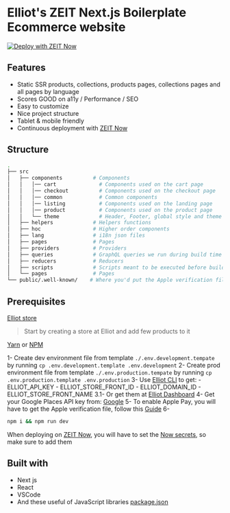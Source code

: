 # Elliot's ZEIT Next.js Boilerplate Ecommerce website

[![Deploy with ZEIT Now](https://zeit.co/button)](https://zeit.co/new/project?template=https://github.com/helloiamelliot/zeit-checkout-boilerplate)

## Features

- Static SSR products, collections, products pages, collections pages and all pages by language
- Scores GOOD on a11y / Performance / SEO
- Easy to customize
- Nice project structure
- Tablet & mobile friendly
- Continuous deployment with [ZEIT Now](https://zeit.co)

## Structure

```bash
.
├── src
│   ├── components          # Components
│   │   │── cart              # Components used on the cart page
│   │   │── checkout          # Components used on the checkout page
│   │   │── common            # Common components
│   │   │── listing           # Components used on the landing page
│   │   │── product           # Components used on the product page
│   │   └── theme             # Header, Footer, global style and theme config
│   ├── helpers             # Helpers functions
│   ├── hoc                 # Higher order components
│   ├── lang                # i18n json files
│   ├── pages               # Pages
│   ├── providers           # Providers
│   ├── queries             # GraphQL queries we run during build time
│   ├── reducers            # Reducers
│   ├── scripts             # Scripts meant to be executed before building the website
│   └── pages               # Pages
└── public/.well-known/    # Where you'd put the Apple verification file
```

## Prerequisites

[Elliot store](https://admin-dev.elliot.store/)

> Start by creating a store at Elliot and add few products to it

[Yarn](https://yarnpkg.com/en/) or [NPM](https://nodejs.org/)

1- Create dev environment file from template `./.env.development.tempate` by running `cp .env.development.template .env.development`
2- Create prod environment file from template `./.env.production.tempate` by running `cp .env.production.template .env.production`
3- Use [Elliot CLI](https://github.com/helloiamelliot/elliot-cli) to get: - ELLIOT_API_KEY - ELLIOT_STORE_FRONT_ID - ELLIOT_DOMAIN_ID - ELLIOT_STORE_FRONT_NAME
3.1- Or get them at [Elliot Dashboard](https://admin-dev.elliot.store/)
4- Get your Google Places API key from: [Google](https://developers.google.com/places/web-service/get-api-key)
5- To enable Apple Pay, you will have to get the Apple verification file, follow this [Guide](https://github.com/helloiamelliot/zeit-checkout-boilerplate#Apple)
6-

```bash
npm i && npm run dev
```

When deploying on [ZEIT Now](https://zeit.co), you will have to set the [Now secrets](https://zeit.co/docs/v2/build-step#adding-secrets), so make sure to add them

## Built with

- Next js
- React
- VSCode
- And these useful of JavaScript libraries [package.json](package.json)
